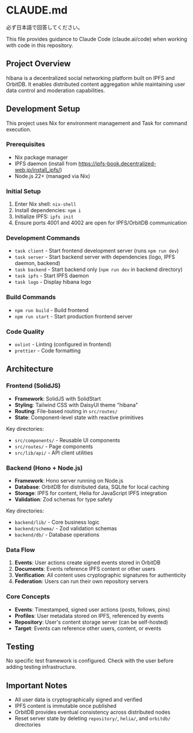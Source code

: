 # CLAUDE.md

必ず日本語で回答してください。

This file provides guidance to Claude Code (claude.ai/code) when working with code in this repository.

## Project Overview

hibana is a decentralized social networking platform built on IPFS and OrbitDB. It enables distributed content aggregation while maintaining user data control and moderation capabilities.

## Development Setup

This project uses Nix for environment management and Task for command execution.

### Prerequisites
- Nix package manager
- IPFS daemon (install from https://ipfs-book.decentralized-web.jp/install_ipfs/)
- Node.js 22+ (managed via Nix)

### Initial Setup
1. Enter Nix shell: `nix-shell`
2. Install dependencies: `npm i`
3. Initialize IPFS: `ipfs init`
4. Ensure ports 4001 and 4002 are open for IPFS/OrbitDB communication

### Development Commands
- `task client` - Start frontend development server (runs `npm run dev`)
- `task server` - Start backend server with dependencies (logo, IPFS daemon, backend)
- `task backend` - Start backend only (`npm run dev` in backend directory)
- `task ipfs` - Start IPFS daemon
- `task logo` - Display hibana logo

### Build Commands
- `npm run build` - Build frontend
- `npm run start` - Start production frontend server

### Code Quality
- `oxlint` - Linting (configured in frontend)
- `prettier` - Code formatting

## Architecture

### Frontend (SolidJS)
- **Framework**: SolidJS with SolidStart
- **Styling**: Tailwind CSS with DaisyUI theme "hibana"
- **Routing**: File-based routing in `src/routes/`
- **State**: Component-level state with reactive primitives

Key directories:
- `src/components/` - Reusable UI components
- `src/routes/` - Page components
- `src/lib/api/` - API client utilities

### Backend (Hono + Node.js)
- **Framework**: Hono server running on Node.js
- **Database**: OrbitDB for distributed data, SQLite for local caching
- **Storage**: IPFS for content, Helia for JavaScript IPFS integration
- **Validation**: Zod schemas for type safety

Key directories:
- `backend/lib/` - Core business logic
- `backend/schema/` - Zod validation schemas
- `backend/db/` - Database operations

### Data Flow
1. **Events**: User actions create signed events stored in OrbitDB
2. **Documents**: Events reference IPFS content or other users
3. **Verification**: All content uses cryptographic signatures for authenticity
4. **Federation**: Users can run their own repository servers

### Core Concepts
- **Events**: Timestamped, signed user actions (posts, follows, pins)
- **Profiles**: User metadata stored on IPFS, referenced by events
- **Repository**: User's content storage server (can be self-hosted)
- **Target**: Events can reference other users, content, or events

## Testing

No specific test framework is configured. Check with the user before adding testing infrastructure.

## Important Notes
- All user data is cryptographically signed and verified
- IPFS content is immutable once published
- OrbitDB provides eventual consistency across distributed nodes
- Reset server state by deleting `repository/`, `helia/`, and `orbitdb/` directories
